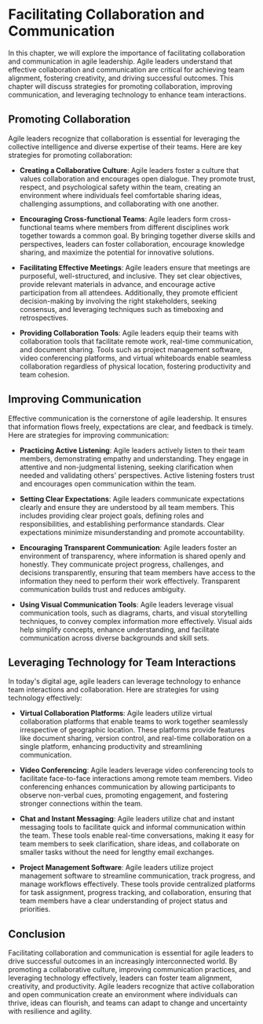 Facilitating Collaboration and Communication
=====================================================

In this chapter, we will explore the importance of facilitating collaboration and communication in agile leadership. Agile leaders understand that effective collaboration and communication are critical for achieving team alignment, fostering creativity, and driving successful outcomes. This chapter will discuss strategies for promoting collaboration, improving communication, and leveraging technology to enhance team interactions.

**Promoting Collaboration**
---------------------------

Agile leaders recognize that collaboration is essential for leveraging the collective intelligence and diverse expertise of their teams. Here are key strategies for promoting collaboration:

* **Creating a Collaborative Culture**: Agile leaders foster a culture that values collaboration and encourages open dialogue. They promote trust, respect, and psychological safety within the team, creating an environment where individuals feel comfortable sharing ideas, challenging assumptions, and collaborating with one another.

* **Encouraging Cross-functional Teams**: Agile leaders form cross-functional teams where members from different disciplines work together towards a common goal. By bringing together diverse skills and perspectives, leaders can foster collaboration, encourage knowledge sharing, and maximize the potential for innovative solutions.

* **Facilitating Effective Meetings**: Agile leaders ensure that meetings are purposeful, well-structured, and inclusive. They set clear objectives, provide relevant materials in advance, and encourage active participation from all attendees. Additionally, they promote efficient decision-making by involving the right stakeholders, seeking consensus, and leveraging techniques such as timeboxing and retrospectives.

* **Providing Collaboration Tools**: Agile leaders equip their teams with collaboration tools that facilitate remote work, real-time communication, and document sharing. Tools such as project management software, video conferencing platforms, and virtual whiteboards enable seamless collaboration regardless of physical location, fostering productivity and team cohesion.

**Improving Communication**
---------------------------

Effective communication is the cornerstone of agile leadership. It ensures that information flows freely, expectations are clear, and feedback is timely. Here are strategies for improving communication:

* **Practicing Active Listening**: Agile leaders actively listen to their team members, demonstrating empathy and understanding. They engage in attentive and non-judgmental listening, seeking clarification when needed and validating others' perspectives. Active listening fosters trust and encourages open communication within the team.

* **Setting Clear Expectations**: Agile leaders communicate expectations clearly and ensure they are understood by all team members. This includes providing clear project goals, defining roles and responsibilities, and establishing performance standards. Clear expectations minimize misunderstanding and promote accountability.

* **Encouraging Transparent Communication**: Agile leaders foster an environment of transparency, where information is shared openly and honestly. They communicate project progress, challenges, and decisions transparently, ensuring that team members have access to the information they need to perform their work effectively. Transparent communication builds trust and reduces ambiguity.

* **Using Visual Communication Tools**: Agile leaders leverage visual communication tools, such as diagrams, charts, and visual storytelling techniques, to convey complex information more effectively. Visual aids help simplify concepts, enhance understanding, and facilitate communication across diverse backgrounds and skill sets.

**Leveraging Technology for Team Interactions**
-----------------------------------------------

In today's digital age, agile leaders can leverage technology to enhance team interactions and collaboration. Here are strategies for using technology effectively:

* **Virtual Collaboration Platforms**: Agile leaders utilize virtual collaboration platforms that enable teams to work together seamlessly irrespective of geographic location. These platforms provide features like document sharing, version control, and real-time collaboration on a single platform, enhancing productivity and streamlining communication.

* **Video Conferencing**: Agile leaders leverage video conferencing tools to facilitate face-to-face interactions among remote team members. Video conferencing enhances communication by allowing participants to observe non-verbal cues, promoting engagement, and fostering stronger connections within the team.

* **Chat and Instant Messaging**: Agile leaders utilize chat and instant messaging tools to facilitate quick and informal communication within the team. These tools enable real-time conversations, making it easy for team members to seek clarification, share ideas, and collaborate on smaller tasks without the need for lengthy email exchanges.

* **Project Management Software**: Agile leaders utilize project management software to streamline communication, track progress, and manage workflows effectively. These tools provide centralized platforms for task assignment, progress tracking, and collaboration, ensuring that team members have a clear understanding of project status and priorities.

**Conclusion**
--------------

Facilitating collaboration and communication is essential for agile leaders to drive successful outcomes in an increasingly interconnected world. By promoting a collaborative culture, improving communication practices, and leveraging technology effectively, leaders can foster team alignment, creativity, and productivity. Agile leaders recognize that active collaboration and open communication create an environment where individuals can thrive, ideas can flourish, and teams can adapt to change and uncertainty with resilience and agility.
